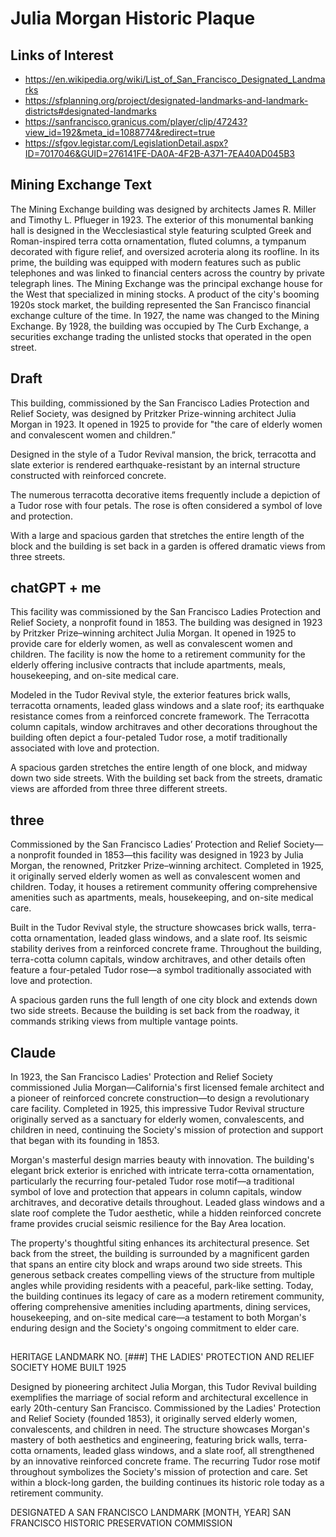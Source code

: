 # Julia Morgan Historic Plaque

## Links of Interest

* https://en.wikipedia.org/wiki/List_of_San_Francisco_Designated_Landmarks
* https://sfplanning.org/project/designated-landmarks-and-landmark-districts#designated-landmarks
* https://sanfrancisco.granicus.com/player/clip/47243?view_id=192&meta_id=1088774&redirect=true
* https://sfgov.legistar.com/LegislationDetail.aspx?ID=7017046&GUID=276141FE-DA0A-4F2B-A371-7EA40AD045B3


## Mining Exchange Text

The Mining Exchange building was designed by architects James R. Miller and Timothy L. Pflueger in 1923. The exterior of this monumental banking hall is designed in the Wecclesiastical style featuring sculpted Greek and Roman-inspired terra cotta ornamentation, fluted columns, a tympanum decorated with figure relief, and oversized acroteria along its roofline. In its prime, the building was equipped with modern features such as public telephones and was linked to financial centers across the country by private telegraph lines. The Mining Exchange was the principal exchange house for the West that specialized in mining stocks. A product of the city's booming 1920s stock market, the building represented the San Francisco financial exchange culture of the time. In 1927, the name was changed to the Mining Exchange. By 1928, the building was occupied by The Curb Exchange, a securities exchange trading the unlisted stocks that operated in the open street.


## Draft

This building, commissioned by the San Francisco Ladies Protection and Relief Society, was designed by Pritzker Prize-winning architect Julia Morgan in 1923. It opened in 1925 to provide for "the care of elderly women and convalescent women and children.”

Designed in the style of a Tudor Revival mansion, the brick, terracotta and slate exterior is rendered earthquake-resistant by an internal structure constructed with reinforced concrete.

The numerous terracotta decorative items frequently include a depiction of a Tudor rose with four petals. The rose is often considered a symbol of love and protection.

With a large and spacious garden that stretches the entire length of the block and the building is set back in a garden is offered dramatic views from three streets.

## chatGPT + me

This facility was commissioned by the San Francisco Ladies Protection and Relief Society, a nonprofit found in 1853. The building was designed in 1923 by Pritzker Prize–winning architect Julia Morgan. It opened in 1925 to provide care for elderly women, as well as convalescent women and children. The facility is now the home to a retirement community for the elderly offering inclusive contracts that include apartments, meals, housekeeping, and on-site medical care.

Modeled in the Tudor Revival style, the exterior features brick walls, terracotta ornaments, leaded glass windows and a slate roof; its earthquake resistance comes from a reinforced concrete framework. The Terracotta column capitals, window architraves and other decorations throughout the building often depict a four-petaled Tudor rose, a motif traditionally associated with love and protection.

A spacious garden stretches the entire length of one block, and midway down two side streets. With the building set back from the streets, dramatic views are afforded from three three different streets.

## three

Commissioned by the San Francisco Ladies’ Protection and Relief Society—a nonprofit founded in 1853—this facility was designed in 1923 by Julia Morgan, the renowned, Pritzker Prize–winning architect. Completed in 1925, it originally served elderly women as well as convalescent women and children. Today, it houses a retirement community offering comprehensive amenities such as apartments, meals, housekeeping, and on-site medical care.

Built in the Tudor Revival style, the structure showcases brick walls, terra-cotta ornamentation, leaded glass windows, and a slate roof. Its seismic stability derives from a reinforced concrete frame. Throughout the building, terra-cotta column capitals, window architraves, and other details often feature a four-petaled Tudor rose—a symbol traditionally associated with love and protection.

A spacious garden runs the full length of one city block and extends down two side streets. Because the building is set back from the roadway, it commands striking views from multiple vantage points.

## Claude

In 1923, the San Francisco Ladies' Protection and Relief Society commissioned Julia Morgan—California's first licensed female architect and a pioneer of reinforced concrete construction—to design a revolutionary care facility. Completed in 1925, this impressive Tudor Revival structure originally served as a sanctuary for elderly women, convalescents, and children in need, continuing the Society's mission of protection and support that began with its founding in 1853.

Morgan's masterful design marries beauty with innovation. The building's elegant brick exterior is enriched with intricate terra-cotta ornamentation, particularly the recurring four-petaled Tudor rose motif—a traditional symbol of love and protection that appears in column capitals, window architraves, and decorative details throughout. Leaded glass windows and a slate roof complete the Tudor aesthetic, while a hidden reinforced concrete frame provides crucial seismic resilience for the Bay Area location.

The property's thoughtful siting enhances its architectural presence. Set back from the street, the building is surrounded by a magnificent garden that spans an entire city block and wraps around two side streets. This generous setback creates compelling views of the structure from multiple angles while providing residents with a peaceful, park-like setting. Today, the building continues its legacy of care as a modern retirement community, offering comprehensive amenities including apartments, dining services, housekeeping, and on-site medical care—a testament to both Morgan's enduring design and the Society's ongoing commitment to elder care.

##

HERITAGE LANDMARK NO. [###]
THE LADIES' PROTECTION AND RELIEF SOCIETY HOME
BUILT 1925

Designed by pioneering architect Julia Morgan, this Tudor Revival building exemplifies the marriage of social reform and architectural excellence in early 20th-century San Francisco. Commissioned by the Ladies' Protection and Relief Society (founded 1853), it originally served elderly women, convalescents, and children in need. The structure showcases Morgan's mastery of both aesthetics and engineering, featuring brick walls, terra-cotta ornaments, leaded glass windows, and a slate roof, all strengthened by an innovative reinforced concrete frame. The recurring Tudor rose motif throughout symbolizes the Society's mission of protection and care. Set within a block-long garden, the building continues its historic role today as a retirement community.

DESIGNATED A SAN FRANCISCO LANDMARK
[MONTH, YEAR]
SAN FRANCISCO HISTORIC PRESERVATION COMMISSION 

